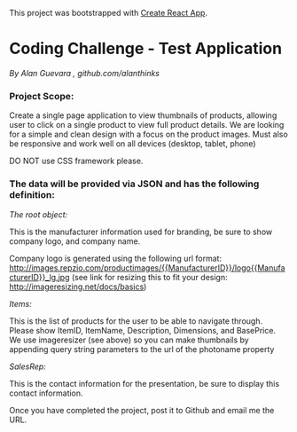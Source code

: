 This project was bootstrapped with [Create React App](https://github.com/facebook/create-react-app).

# Coding Challenge - Test Application

_By Alan Guevara , github.com/alanthinks_

### Project Scope:

Create a single page application to view thumbnails of products, allowing user to click on a single product to view full product details. We are looking for a simple and clean design with a focus on the product images. Must also be responsive and work well on all devices (desktop, tablet, phone)

DO NOT use CSS framework please.

### The data will be provided via JSON and has the following definition:

_The root object:_

This is the manufacturer information used for branding, be sure to show company logo, and company name.

Company logo is generated using the following url format: http://images.repzio.com/productimages/{{ManufacturerID}}/logo{{ManufacturerID}}_lg.jpg
(see link for resizing this to fit your design: http://imageresizing.net/docs/basics)

_Items:_

This is the list of products for the user to be able to navigate through. Please show ItemID, ItemName, Description, Dimensions, and BasePrice. We use imageresizer (see above) so you can make thumbnails by appending query string parameters to the url of the photoname property

_SalesRep:_

This is the contact information for the presentation, be sure to display this contact information.

Once you have completed the project, post it to Github and email me the URL.
